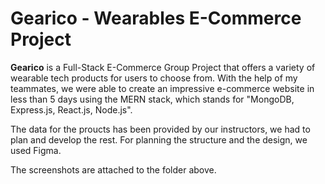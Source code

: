 # Gearico - Wearables E-Commerce Project

**Gearico** is a Full-Stack E-Commerce Group Project that offers a variety of wearable tech products for users to choose from. With the help of my teammates, we were able to create an impressive e-commerce website in less than 5 days using the MERN stack, which stands for "MongoDB, Express.js, React.js, Node.js".

The data for the proucts has been provided by our instructors, we had to plan and develop the rest. For planning the structure and the design, we used Figma.

The screenshots are attached to the folder above.
